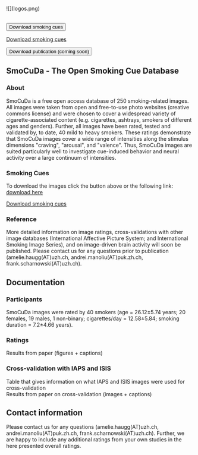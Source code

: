 <br>
![](logos.png)
<br>
<br>
<html>
<head>
<meta name="viewport" content="width=device-width, initial-scale=1">
<!-- Add icon library -->
<link rel="stylesheet" href="https://cdnjs.cloudflare.com/ajax/libs/font-awesome/4.7.0/css/font-awesome.min.css">
<style>
    
.btn {
    background-color: #339966;
    border: none;
    color: white;
    padding: 12px 30px;
    cursor: pointer;
    font-size: 20px;
}

/* Darker background on mouse-over */
.btn:hover {
    background-color: #1d583b
;
}
</style>
</head>
<body>

<button class="btn"><i class="fa fa-download"></i> Download smoking cues</button>

<a href="https://www.dropbox.com/s/9n6lkjn54yvucpm/SmoCuDa.zip?dl=0" download= "SmoCuDa" class="btn"> </i> Download smoking cues </a>

<button class="btn"><i class="fa fa-download"></i> Download publication (coming soon)</button>

</body>
</html>

## SmoCuDa - The Open Smoking Cue Database

### About

SmoCuDa is a free open access database of 250 smoking-related images. All images were taken from open and free-to-use photo websites (creative commons license) and were chosen to cover a widespread variety of cigarette-associated content (e.g. cigarettes, ashtrays, smokers of different ages and genders). Further, all images have been rated, tested and validated by, to date, 40 mild to heavy smokers. These ratings demonstrate that SmoCuDa images cover a wide range of intensities along the stimulus dimensions "craving", "arousal", and "valence". Thus, SmoCuDa images are suited particularly well to investigate cue-induced behavior and neural activity over a large continuum of intensities.

### Smoking Cues

To download the images click the button above or the following link:
<a href="https://www.dropbox.com/s/9n6lkjn54yvucpm/SmoCuDa.zip?dl=0">download here</a>

<a href="https://www.dropbox.com/s/9n6lkjn54yvucpm/SmoCuDa.zip?dl=0" download= "SmoCuDa" class="btn">Download smoking cues</a>


### Reference

More detailed information on image ratings, cross-validations with other image databases (International Affective Picture System; and International Smoking Image Series), and on image-driven brain activity will soon be published. Please contact us for any questions prior to publication (amelie.haugg(AT)uzh.ch, andrei.manoliu(AT)puk.zh.ch, frank.scharnowski(AT)uzh.ch).

## Documentation

### Participants

SmoCuDa images were rated by 40 smokers (age = 26.12±5.74 years; 20 females, 19 males, 1 non-binary; cigarettes/day = 12.58±5.84; smoking duration = 7.2±4.66 years).

### Ratings

Results from paper (figures + captions)

### Cross-validation with IAPS and ISIS

Table that gives information on what IAPS and ISIS images were used for cross-validation   
Results from paper on cross-validation (images + captions)

## Contact information

Please contact us for any questions (amelie.haugg(AT)uzh.ch, andrei.manoliu(AT)puk.zh.ch, frank.scharnowski(AT)uzh.ch). Further, we are happy to include any additional ratings from your own studies in the here presented overall ratings.
